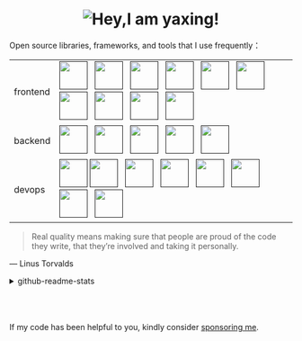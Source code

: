 <div>
 <h1 align="center">
  <picture>
   <source media="(prefers-color-scheme: dark)" srcset="https://readme-typing-svg.demolab.com?font=Fira+Code&weight=500&size=30&pause=1000&color=FFFFFF&vCenter=true&random=false&width=435&height=31&lines=Hey%2CI+am+yaxing!%F0%9F%91%8B">
   <source media="(prefers-color-scheme: light)" srcset="https://readme-typing-svg.demolab.com?font=Fira+Code&weight=500&size=30&pause=1000&color=666666&vCenter=true&random=false&width=435&height=31&lines=Hey%2CI+am+yaxing!%F0%9F%91%8B">
   <img alt="Hey,I am yaxing!" src="">
  </picture>
 </h1>
</div>

<div>
 <p>Open source libraries, frameworks, and tools that I use frequently： </p>
 <table>
  <tbody>
   <tr>
    <td>frontend</td>
    <td>
      <a href=""><img src="https://profilinator.rishav.dev/skills-assets/vuejs-original-wordmark.svg" alt="" height="50"/></a> &nbsp;
      <a href=""><img src="https://profilinator.rishav.dev/skills-assets/typescript-original.svg" alt="" height="50"/></a> &nbsp;
      <a href=""><img src="https://profilinator.rishav.dev/skills-assets/sass-original.svg" alt="" height="50"/></a> &nbsp;
      <a href=""><img src="https://profilinator.rishav.dev/skills-assets/webpack-original.svg" alt="" height="50"/></a> &nbsp;
      <a href=""><img src="https://profilinator.rishav.dev/skills-assets/git-scm-icon.svg" alt="" height="50"/></a> &nbsp;
      <a href=""><img src="https://profilinator.rishav.dev/skills-assets/figma-icon.svg" alt="" height="50"/></a> &nbsp;
      <a href=""><img src="https://profilinator.rishav.dev/skills-assets/jest.svg" alt="" height="50"/></a> &nbsp;
      <a href=""><img src="https://profilinator.rishav.dev/skills-assets/tailwindcss.svg" alt="" height="50"/></a> &nbsp;
      <a href=""><img src="https://profilinator.rishav.dev/skills-assets/mocha.png" alt="" height="50"/></a> &nbsp;
      <a href=""><img src="https://profilinator.rishav.dev/skills-assets/chai.png" alt="" height="50"/></a>
    </td>
   </tr>
   <tr>
    <td>backend</td>
    <td>
      <a href=""><img src="https://profilinator.rishav.dev/skills-assets/mongodb-original-wordmark.svg" alt="" height="50"/></a> &nbsp;
      <a href=""><img src="https://profilinator.rishav.dev/skills-assets/nodejs-original-wordmark.svg" alt="" height="50"/></a> &nbsp;
      <a href=""><img src="https://profilinator.rishav.dev/skills-assets/nginx-original.svg" alt="" height="50"/></a> &nbsp;
      <a href=""><img src="https://profilinator.rishav.dev/skills-assets/express-original-wordmark.svg" alt="" height="50"/></a> &nbsp;
      <a href=""><img src="https://profilinator.rishav.dev/skills-assets/nestjs.svg" alt="" height="50"/></a>
    </td>
   </tr>
   <tr>
    <td>devops</td>
    <td>
      <a href=""><img src="https://profilinator.rishav.dev/skills-assets/gnu_bash-icon.svg" alt="" height="50"/></a>
      <a href=""><img src="https://profilinator.rishav.dev/skills-assets/linux-original.svg" alt="" height="50"/></a> &nbsp;
      <a href=""><img src="https://profilinator.rishav.dev/skills-assets/docker-original-wordmark.svg" alt="" height="50"/></a> &nbsp;
      <a href=""><img src="https://profilinator.rishav.dev/skills-assets/jenkins-icon.svg" alt="" height="50"/></a> &nbsp;
      <a href=""><img src="https://profilinator.rishav.dev/skills-assets/powershell.png" alt="" height="50"/></a> &nbsp;
      <a href=""><img src="https://profilinator.rishav.dev/skills-assets/gitlab.svg" alt="" height="50"/></a> &nbsp;
      <a href=""><img src="https://profilinator.rishav.dev/skills-assets/go-original.svg" alt="" height="50"/></a> &nbsp;
      <a href=""><img src="https://profilinator.rishav.dev/skills-assets/amazonwebservices-original-wordmark.svg" alt="" height="50"/></a>
    </td>
   </tr>
  </tbody>
 </table>
</div>

> Real quality means making sure that people are proud of the code they write, that they’re involved and taking it personally.

— Linus Torvalds

<div>
 <details>
  <summary>github-readme-stats</summary>
  <br />
  <picture>
    <source media="(prefers-color-scheme: dark)" srcset="https://github-readme-stats.vercel.app/api?username=yaxingson&theme=dark">
    <source media="(prefers-color-scheme: light)" srcset="https://github-readme-stats.vercel.app/api?username=yaxingson">
    <img height="180" src="https://github-readme-stats.vercel.app/api?username=yaxingson&theme=tokyonight"/>
  </picture>
  <picture>
   <source media="(prefers-color-scheme: dark)" srcset="https://github-readme-stats.vercel.app/api/top-langs/?username=yaxingson&langs_count=6&layout=compact&theme=dark">
   <source media="(prefers-color-scheme: light)" srcset="https://github-readme-stats.vercel.app/api/top-langs/?username=yaxingson&langs_count=6&layout=compact">
   <img height="180" align="right" src="https://github-readme-streak-stats.herokuapp.com/?user=yaxingson"/> 
  </picture>
 </details>
</div>

<br />

<div align="center">
   <img src="https://img.shields.io/badge/-blog-white?style=social&logo=about.me" alt="" />
   &nbsp; &nbsp; &nbsp;&nbsp; &nbsp; &nbsp;
  <img src="https://img.shields.io/badge/-gitee-white?style=social&logo=gitee" alt="" />
  &nbsp; &nbsp; &nbsp; &nbsp; &nbsp; &nbsp;
  <img src="https://img.shields.io/badge/-juejin-white?style=social&logo=juejin" alt="" />
  &nbsp; &nbsp; &nbsp; &nbsp; &nbsp; &nbsp;
  <img src="https://img.shields.io/badge/-leetcode-white?style=social&logo=leetcode" alt="" />
  &nbsp; &nbsp; &nbsp; &nbsp; &nbsp; &nbsp;
  <img src="https://img.shields.io/badge/-bilibili-white?style=social&logo=bilibili" alt="" />
  &nbsp;&nbsp;&nbsp;&nbsp;&nbsp;&nbsp;
  <img src="https://img.shields.io/badge/-tiktok-white?style=social&logo=tiktok" alt="" />
</div>

<br />

<p>If my code has been helpful to you, kindly consider <a href="/">sponsoring me</a>. </p>
